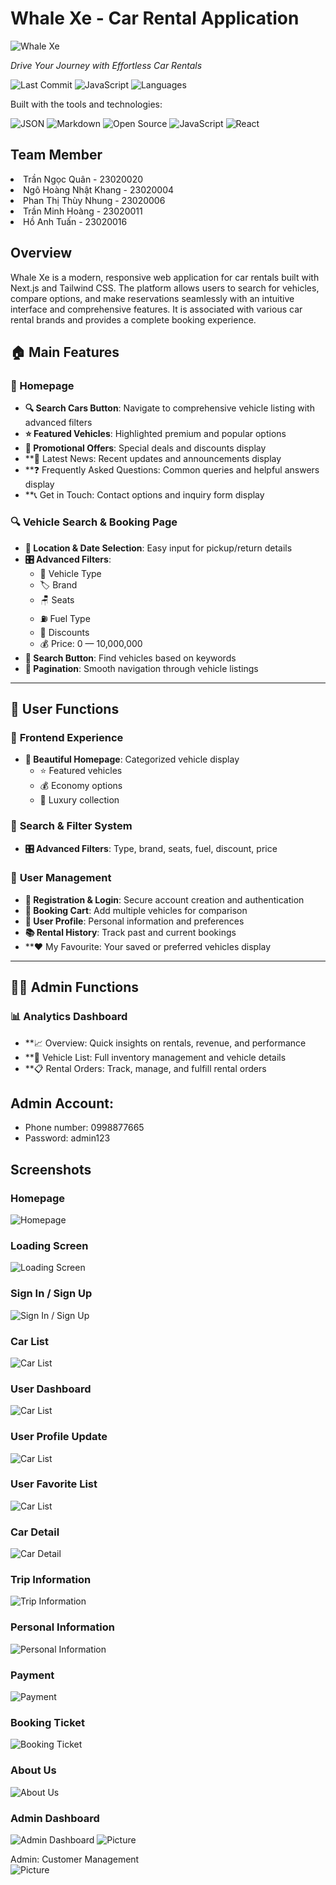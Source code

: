 # Whale Xe - Car Rental Application

![Whale Xe](public/logo/logo.webp)

*Drive Your Journey with Effortless Car Rentals*

![Last Commit](https://img.shields.io/github/last-commit/AkioCkist/CarAppWebDesign?style=flat-square)
![JavaScript](https://img.shields.io/badge/javascript-99.4%25-yellow?style=flat-square)
![Languages](https://img.shields.io/github/languages/count/AkioCkist/CarAppWebDesign?style=flat-square)

Built with the tools and technologies:

![JSON](https://img.shields.io/badge/JSON-Data-blue)
![Markdown](https://img.shields.io/badge/Markdown-Documentation-lightgrey)
![Open Source](https://img.shields.io/badge/Open--Source-Yes-brightgreen)
![JavaScript](https://img.shields.io/badge/JavaScript-ES6+-yellow)
![React](https://img.shields.io/badge/React-Next.js-61DAFB)

## Team Member
<li>Trần Ngọc Quân - 23020020</li>
<li>Ngô Hoàng Nhật Khang - 23020004</li>
<li>Phan Thị Thùy Nhung - 23020006</li>
<li>Trần Minh Hoàng	- 23020011</li>
<li>Hồ Anh Tuấn	- 23020016</li>

## Overview
Whale Xe is a modern, responsive web application for car rentals built with Next.js and Tailwind CSS. The platform allows users to search for vehicles, compare options, and make reservations seamlessly with an intuitive interface and comprehensive features. It is associated with various car rental brands and provides a complete booking experience.

## 🏠 Main Features

### 🎯 Homepage
- **🔍 Search Cars Button**: Navigate to comprehensive vehicle listing with advanced filters
- **⭐ Featured Vehicles**: Highlighted premium and popular options
- **🎉 Promotional Offers**: Special deals and discounts display
- **📰 Latest News: Recent updates and announcements display
- **❓ Frequently Asked Questions: Common queries and helpful answers display
- **📞 Get in Touch: Contact options and inquiry form display

### 🔍 Vehicle Search & Booking Page
- **📍 Location & Date Selection**: Easy input for pickup/return details
- **🎛️ Advanced Filters**: 
  - 🚗 Vehicle Type
  - 🏷️ Brand
  - 🪑 Seats
  - ⛽ Fuel Type
  - 💸 Discounts
  - 💰 Price: 0 — 10,000,000
- **🔎 Search Button**: Find vehicles based on keywords
- **📄 Pagination**: Smooth navigation through vehicle listings

---

## 👤 User Functions

### 🎨 **Frontend Experience**
- **🏡 Beautiful Homepage**: Categorized vehicle display
  - ⭐ Featured vehicles
  - 💰 Economy options
  - 👑 Luxury collection

### 🔧 **Search & Filter System**
- **🎛️ Advanced Filters**: Type, brand, seats, fuel, discount, price

### 👥 **User Management**
- **📝 Registration & Login**: Secure account creation and authentication
- **🛒 Booking Cart**: Add multiple vehicles for comparison
- **👤 User Profile**: Personal information and preferences
- **📚 Rental History**: Track past and current bookings
- **❤️ My Favourite: Your saved or preferred vehicles display

---

## 👨‍💼 Admin Functions

### 📊 **Analytics Dashboard**
- **📈 Overview: Quick insights on rentals, revenue, and performance
- **🚗 Vehicle List: Full inventory management and vehicle details
- **📋 Rental Orders: Track, manage, and fulfill rental orders

## Admin Account:
+ Phone number: 0998877665
+ Password: admin123

## Screenshots

### Homepage
![Homepage](public/shot/1.jpg)

### Loading Screen
![Loading Screen](public/shot/2.jpg)

### Sign In / Sign Up
![Sign In / Sign Up](public/shot/3.jpg)

### Car List
![Car List](public/shot/4.jpg)

### User Dashboard
![Car List](public/shot/12.jpg)

### User Profile Update
![Car List](public/shot/13.jpg)

### User Favorite List
![Car List](public/shot/13.jpg)

### Car Detail
![Car Detail](public/shot/5.jpg)

### Trip Information
![Trip Information](public/shot/6.jpg)

### Personal Information
![Personal Information](public/shot/7.jpg)

### Payment
![Payment](public/shot/8.jpg)

### Booking Ticket
![Booking Ticket](public/shot/10.jpg)

### About Us
![About Us](public/shot/9.jpg)

### Admin Dashboard
![Admin Dashboard](public/shot/11.jpg)
![Picture](public/images/admin-bookings.png)

Admin: Customer Management  
![Picture](public/images/admin-customers.png)
